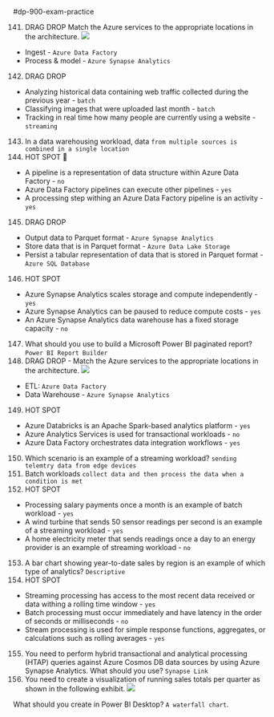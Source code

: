 #dp-900-exam-practice 

141. DRAG DROP
Match the Azure services to the appropriate locations in the architecture.
![](https://www.examtopics.com/assets/media/exam-media/04162/0013300001.jpg)

- Ingest - `Azure Data Factory`
- Process & model - `Azure Synapse Analytics`
142. DRAG DROP
- Analyzing historical data containing web traffic collected during the previous year - `batch`
- Classifying images that were uploaded last month - `batch`
- Tracking in real time how many people are currently using a website - `streaming`
143. In a data warehousing workload, data `from multiple sources is combined in a single location`
144. HOT SPOT 📝
- A pipeline is a representation of data structure within Azure Data Factory - `no`
- Azure Data Factory pipelines can execute other pipelines - `yes`
- A processing step withing an Azure Data Factory pipeline is an activity - `yes`
145. DRAG DROP
- Output data to Parquet format - `Azure Synapse Analytics`
- Store data that is in Parquet format - `Azure Data Lake Storage`
- Persist a tabular representation of data that is stored in Parquet format - `Azure SQL Database`
146. HOT SPOT
- Azure Synapse Analytics scales storage and compute independently - `yes`
- Azure Synapse Analytics can be paused to reduce compute costs - `yes`
- An Azure Synapse Analytics data warehouse has a fixed storage capacity - `no`
147. What should you use to build a Microsoft Power BI paginated report? `Power BI Report Builder`
148. DRAG DROP - Match the Azure services to the appropriate locations in the architecture.
![](https://www.examtopics.com/assets/media/exam-media/04162/0014100001.png)

- ETL: `Azure Data Factory`
- Data Warehouse - `Azure Synapse Analytics`
149. HOT SPOT
- Azure Databricks is an Apache Spark-based analytics platform - `yes`
- Azure Analytics Services is used for transactional workloads - `no`
- Azure Data Factory orchestrates data integration workflows - `yes`
150. Which scenario is an example of a streaming workload? `sending telemtry data from edge devices`
151. Batch workloads `collect data and then process the data when a condition is met`
152. HOT SPOT
- Processing salary payments once a month is an example of batch workload - `yes`
- A wind turbine that sends 50 sensor readings per second is an example of a streaming workload - `yes`
- A home electricity meter that sends readings once a day to an energy provider is an example of streaming workload - `no`
153. A bar chart showing year-to-date sales by region is an example of which type of analytics? `Descriptive`
154. HOT SPOT
- Streaming processing has access to the most recent data received or data withing a rolling time window - `yes`
- Batch processing must occur immediately and have latency in the order of seconds or milliseconds - `no`
- Stream processing is used for simple response functions, aggregates, or calculations such as rolling averages - `yes`
155. You need to perform hybrid transactional and analytical processing (HTAP) queries against Azure Cosmos DB data sources by using Azure Synapse Analytics. What should you use? `Synapse Link`
156. You need to create a visualization of running sales totals per quarter as shown in the following exhibit.
![](https://www.examtopics.com/assets/media/exam-media/04162/0014900001.png)

What should you create in Power BI Desktop? `A waterfall chart`.